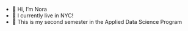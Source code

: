 - 👋 Hi, I’m Nora
- 👀 I currently live in NYC!
- 🌱 This is my second semester in the Applied Data Science Program


<!---
nlin14/nlin14 is a ✨ special ✨ repository because its `README.md` (this file) appears on your GitHub profile.
You can click the Preview link to take a look at your changes.
--->

